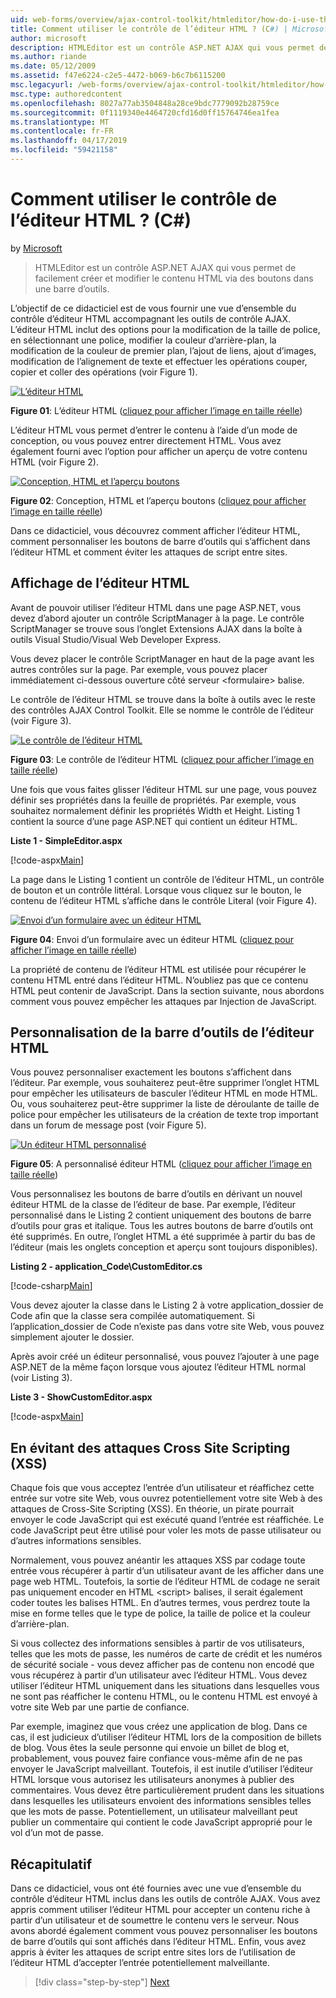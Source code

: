 ```yaml
---
uid: web-forms/overview/ajax-control-toolkit/htmleditor/how-do-i-use-the-html-editor-control-cs
title: Comment utiliser le contrôle de l’éditeur HTML ? (C#) | Microsoft Docs
author: microsoft
description: HTMLEditor est un contrôle ASP.NET AJAX qui vous permet de facilement créer et modifier le contenu HTML via des boutons dans une barre d’outils.
ms.author: riande
ms.date: 05/12/2009
ms.assetid: f47e6224-c2e5-4472-b069-b6c7b6115200
msc.legacyurl: /web-forms/overview/ajax-control-toolkit/htmleditor/how-do-i-use-the-html-editor-control-cs
msc.type: authoredcontent
ms.openlocfilehash: 8027a77ab3504848a28ce9bdc7779092b28759ce
ms.sourcegitcommit: 0f1119340e4464720cfd16d0ff15764746ea1fea
ms.translationtype: MT
ms.contentlocale: fr-FR
ms.lasthandoff: 04/17/2019
ms.locfileid: "59421158"
---
```

# <a name="how-do-i-use-the-html-editor-control-c"></a>Comment utiliser le contrôle de l’éditeur HTML ? (C#)

by [Microsoft](https://github.com/microsoft)

> HTMLEditor est un contrôle ASP.NET AJAX qui vous permet de facilement créer et modifier le contenu HTML via des boutons dans une barre d’outils.


L’objectif de ce didacticiel est de vous fournir une vue d’ensemble du contrôle d’éditeur HTML accompagnant les outils de contrôle AJAX. L’éditeur HTML inclut des options pour la modification de la taille de police, en sélectionnant une police, modifier la couleur d’arrière-plan, la modification de la couleur de premier plan, l’ajout de liens, ajout d’images, modification de l’alignement de texte et effectuer les opérations couper, copier et coller des opérations (voir Figure 1).


[![L’éditeur HTML](how-do-i-use-the-html-editor-control-cs/_static/image1.jpg)](how-do-i-use-the-html-editor-control-cs/_static/image1.png)

**Figure 01**: L’éditeur HTML ([cliquez pour afficher l’image en taille réelle](how-do-i-use-the-html-editor-control-cs/_static/image2.png))


L’éditeur HTML vous permet d’entrer le contenu à l’aide d’un mode de conception, ou vous pouvez entrer directement HTML. Vous avez également fourni avec l’option pour afficher un aperçu de votre contenu HTML (voir Figure 2).


[![Conception, HTML et l’aperçu boutons](how-do-i-use-the-html-editor-control-cs/_static/image2.jpg)](how-do-i-use-the-html-editor-control-cs/_static/image3.png)

**Figure 02**: Conception, HTML et l’aperçu boutons ([cliquez pour afficher l’image en taille réelle](how-do-i-use-the-html-editor-control-cs/_static/image4.png))


Dans ce didacticiel, vous découvrez comment afficher l’éditeur HTML, comment personnaliser les boutons de barre d’outils qui s’affichent dans l’éditeur HTML et comment éviter les attaques de script entre sites.

## <a name="displaying-the-html-editor"></a>Affichage de l’éditeur HTML

Avant de pouvoir utiliser l’éditeur HTML dans une page ASP.NET, vous devez d’abord ajouter un contrôle ScriptManager à la page. Le contrôle ScriptManager se trouve sous l’onglet Extensions AJAX dans la boîte à outils Visual Studio/Visual Web Developer Express.

Vous devez placer le contrôle ScriptManager en haut de la page avant les autres contrôles sur la page. Par exemple, vous pouvez placer immédiatement ci-dessous ouverture côté serveur &lt;formulaire&gt; balise.

Le contrôle de l’éditeur HTML se trouve dans la boîte à outils avec le reste des contrôles AJAX Control Toolkit. Elle se nomme le contrôle de l’éditeur (voir Figure 3).


[![Le contrôle de l’éditeur HTML](how-do-i-use-the-html-editor-control-cs/_static/image3.jpg)](how-do-i-use-the-html-editor-control-cs/_static/image5.png)

**Figure 03**: Le contrôle de l’éditeur HTML ([cliquez pour afficher l’image en taille réelle](how-do-i-use-the-html-editor-control-cs/_static/image6.png))


Une fois que vous faites glisser l’éditeur HTML sur une page, vous pouvez définir ses propriétés dans la feuille de propriétés. Par exemple, vous souhaitez normalement définir les propriétés Width et Height. Listing 1 contient la source d’une page ASP.NET qui contient un éditeur HTML.

**Liste 1 - SimpleEditor.aspx**

[!code-aspx[Main](how-do-i-use-the-html-editor-control-cs/samples/sample1.aspx)]

La page dans le Listing 1 contient un contrôle de l’éditeur HTML, un contrôle de bouton et un contrôle littéral. Lorsque vous cliquez sur le bouton, le contenu de l’éditeur HTML s’affiche dans le contrôle Literal (voir Figure 4).


[![Envoi d’un formulaire avec un éditeur HTML](how-do-i-use-the-html-editor-control-cs/_static/image4.jpg)](how-do-i-use-the-html-editor-control-cs/_static/image7.png)

**Figure 04**: Envoi d’un formulaire avec un éditeur HTML ([cliquez pour afficher l’image en taille réelle](how-do-i-use-the-html-editor-control-cs/_static/image8.png))


La propriété de contenu de l’éditeur HTML est utilisée pour récupérer le contenu HTML entré dans l’éditeur HTML. N’oubliez pas que ce contenu HTML peut contenir de JavaScript. Dans la section suivante, nous abordons comment vous pouvez empêcher les attaques par Injection de JavaScript.

## <a name="customizing-the-html-editor-toolbar"></a>Personnalisation de la barre d’outils de l’éditeur HTML

Vous pouvez personnaliser exactement les boutons s’affichent dans l’éditeur. Par exemple, vous souhaiterez peut-être supprimer l’onglet HTML pour empêcher les utilisateurs de basculer l’éditeur HTML en mode HTML. Ou, vous souhaiterez peut-être supprimer la liste de déroulante de taille de police pour empêcher les utilisateurs de la création de texte trop important dans un forum de message post (voir Figure 5).


[![Un éditeur HTML personnalisé](how-do-i-use-the-html-editor-control-cs/_static/image5.jpg)](how-do-i-use-the-html-editor-control-cs/_static/image9.png)

**Figure 05**: A personnalisé éditeur HTML ([cliquez pour afficher l’image en taille réelle](how-do-i-use-the-html-editor-control-cs/_static/image10.png))


Vous personnalisez les boutons de barre d’outils en dérivant un nouvel éditeur HTML de la classe de l’éditeur de base. Par exemple, l’éditeur personnalisé dans le Listing 2 contient uniquement des boutons de barre d’outils pour gras et italique. Tous les autres boutons de barre d’outils ont été supprimés. En outre, l’onglet HTML a été supprimée à partir du bas de l’éditeur (mais les onglets conception et aperçu sont toujours disponibles).

**Listing 2 - application\_Code\CustomEditor.cs**

[!code-csharp[Main](how-do-i-use-the-html-editor-control-cs/samples/sample2.cs)]

Vous devez ajouter la classe dans le Listing 2 à votre application\_dossier de Code afin que la classe sera compilée automatiquement. Si l’application\_dossier de Code n’existe pas dans votre site Web, vous pouvez simplement ajouter le dossier.

Après avoir créé un éditeur personnalisé, vous pouvez l’ajouter à une page ASP.NET de la même façon lorsque vous ajoutez l’éditeur HTML normal (voir Listing 3).

**Liste 3 - ShowCustomEditor.aspx**

[!code-aspx[Main](how-do-i-use-the-html-editor-control-cs/samples/sample3.aspx)]

## <a name="avoiding-cross-site-scripting-xss-attacks"></a>En évitant des attaques Cross Site Scripting (XSS)

Chaque fois que vous acceptez l’entrée d’un utilisateur et réaffichez cette entrée sur votre site Web, vous ouvrez potentiellement votre site Web à des attaques de Cross-Site Scripting (XSS). En théorie, un pirate pourrait envoyer le code JavaScript qui est exécuté quand l’entrée est réaffichée. Le code JavaScript peut être utilisé pour voler les mots de passe utilisateur ou d’autres informations sensibles.

Normalement, vous pouvez anéantir les attaques XSS par codage toute entrée vous récupérer à partir d’un utilisateur avant de les afficher dans une page web HTML. Toutefois, la sortie de l’éditeur HTML de codage ne serait pas uniquement encoder en HTML &lt;script&gt; balises, il serait également coder toutes les balises HTML. En d’autres termes, vous perdrez toute la mise en forme telles que le type de police, la taille de police et la couleur d’arrière-plan.

Si vous collectez des informations sensibles à partir de vos utilisateurs, telles que les mots de passe, les numéros de carte de crédit et les numéros de sécurité sociale - vous devez afficher pas de contenu non encodé que vous récupérez à partir d’un utilisateur avec l’éditeur HTML. Vous devez utiliser l’éditeur HTML uniquement dans les situations dans lesquelles vous ne sont pas réafficher le contenu HTML, ou le contenu HTML est envoyé à votre site Web par une partie de confiance.

Par exemple, imaginez que vous créez une application de blog. Dans ce cas, il est judicieux d’utiliser l’éditeur HTML lors de la composition de billets de blog. Vous êtes la seule personne qui envoie un billet de blog et, probablement, vous pouvez faire confiance vous-même afin de ne pas envoyer le JavaScript malveillant. Toutefois, il est inutile d’utiliser l’éditeur HTML lorsque vous autorisez les utilisateurs anonymes à publier des commentaires. Vous devez être particulièrement prudent dans les situations dans lesquelles les utilisateurs envoient des informations sensibles telles que les mots de passe. Potentiellement, un utilisateur malveillant peut publier un commentaire qui contient le code JavaScript approprié pour le vol d’un mot de passe.

## <a name="summary"></a>Récapitulatif

Dans ce didacticiel, vous ont été fournies avec une vue d’ensemble du contrôle d’éditeur HTML inclus dans les outils de contrôle AJAX. Vous avez appris comment utiliser l’éditeur HTML pour accepter un contenu riche à partir d’un utilisateur et de soumettre le contenu vers le serveur. Nous avons abordé également comment vous pouvez personnaliser les boutons de barre d’outils qui sont affichés dans l’éditeur HTML. Enfin, vous avez appris à éviter les attaques de script entre sites lors de l’utilisation de l’éditeur HTML d’accepter l’entrée potentiellement malveillante.

> [!div class="step-by-step"]
> [Next](how-do-i-use-the-html-editor-control-vb.md)
